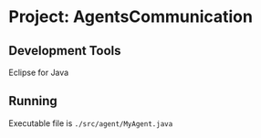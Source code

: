 # Project: AgentsCommunication
## Development Tools
Eclipse for Java
## Running
Executable file is `./src/agent/MyAgent.java`
